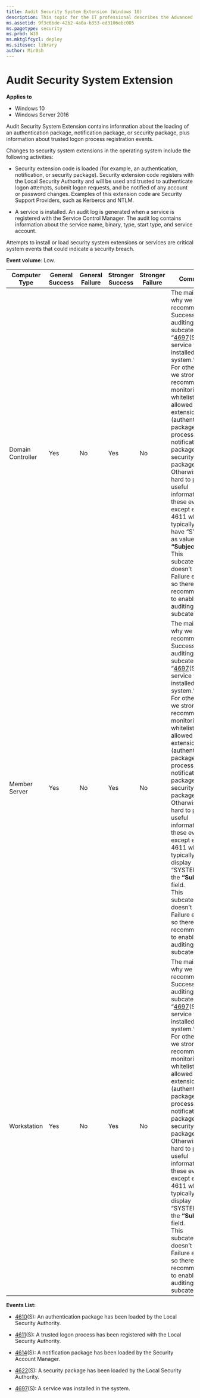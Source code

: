 ```yaml
---
title: Audit Security System Extension (Windows 10)
description: This topic for the IT professional describes the Advanced Security Audit policy setting, Audit Security System Extension, which determines whether the operating system generates audit events related to security system extensions.
ms.assetid: 9f3c6bde-42b2-4a0a-b353-ed3106ebc005
ms.pagetype: security
ms.prod: W10
ms.mktglfcycl: deploy
ms.sitesec: library
author: Mir0sh
---
```


# Audit Security System Extension

**Applies to**
-   Windows 10
-   Windows Server 2016


Audit Security System Extension contains information about the loading of an authentication package, notification package, or security package, plus information about trusted logon process registration events.

Changes to security system extensions in the operating system include the following activities:

-   Security extension code is loaded (for example, an authentication, notification, or security package). Security extension code registers with the Local Security Authority and will be used and trusted to authenticate logon attempts, submit logon requests, and be notified of any account or password changes. Examples of this extension code are Security Support Providers, such as Kerberos and NTLM.

-   A service is installed. An audit log is generated when a service is registered with the Service Control Manager. The audit log contains information about the service name, binary, type, start type, and service account.

Attempts to install or load security system extensions or services are critical system events that could indicate a security breach.

**Event volume**: Low.

| Computer Type     | General Success | General Failure | Stronger Success | Stronger Failure | Comments                                                                                                                                                                                                                                                                                                                                                                                                                                                                                                                                                                                                                                             |
|-------------------|-----------------|-----------------|------------------|------------------|------------------------------------------------------------------------------------------------------------------------------------------------------------------------------------------------------------------------------------------------------------------------------------------------------------------------------------------------------------------------------------------------------------------------------------------------------------------------------------------------------------------------------------------------------------------------------------------------------------------------------------------------------|
| Domain Controller | Yes             | No              | Yes              | No               | The main reason why we recommend Success auditing for this subcategory is “[4697](event-4697.md)(S): A service was installed in the system.” <br>For other events we strongly recommend monitoring a whitelist of allowed security extensions (authenticated packages, logon processes, notification packages, and security packages). Otherwise it's hard to pull useful information from these events, except event 4611 which typically should have “SYSTEM” as value for **“Subject”** field.<br>This subcategory doesn’t have Failure events, so there is no recommendation to enable Failure auditing for this subcategory. |
| Member Server     | Yes             | No              | Yes              | No               | The main reason why we recommend Success auditing for this subcategory is “[4697](event-4697.md)(S): A service was installed in the system.” <br>For other events we strongly recommend monitoring a whitelist of allowed security extensions (authenticated packages, logon processes, notification packages, and security packages). Otherwise it's hard to pull useful information from these events, except event 4611 which typically should display “SYSTEM” for the **“Subject”** field.<br>This subcategory doesn’t have Failure events, so there is no recommendation to enable Failure auditing for this subcategory.   |
| Workstation       | Yes             | No              | Yes              | No               | The main reason why we recommend Success auditing for this subcategory is “[4697](event-4697.md)(S): A service was installed in the system.” <br>For other events we strongly recommend monitoring a whitelist of allowed security extensions (authenticated packages, logon processes, notification packages, and security packages). Otherwise it's hard to pull useful information from these events, except event 4611 which typically should display “SYSTEM” for the **“Subject”** field.<br>This subcategory doesn’t have Failure events, so there is no recommendation to enable Failure auditing for this subcategory.   |

**Events List:**

-   [4610](event-4610.md)(S): An authentication package has been loaded by the Local Security Authority.

-   [4611](event-4611.md)(S): A trusted logon process has been registered with the Local Security Authority.

-   [4614](event-4614.md)(S): A notification package has been loaded by the Security Account Manager.

-   [4622](event-4622.md)(S): A security package has been loaded by the Local Security Authority.

-   [4697](event-4697.md)(S): A service was installed in the system.

